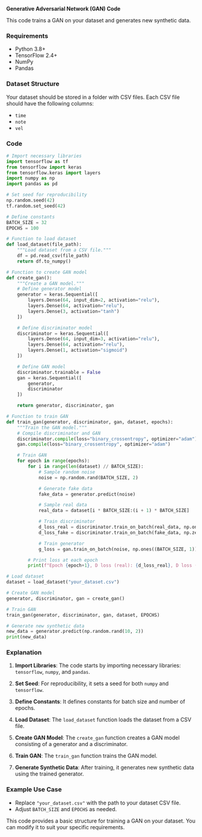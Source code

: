 **Generative Adversarial Network (GAN) Code**

This code trains a GAN on your dataset and generates new synthetic data.

### Requirements

- Python 3.8+
- TensorFlow 2.4+
- NumPy
- Pandas

### **Dataset Structure**

Your dataset should be stored in a folder with CSV files. Each CSV file should have the following columns:
- `time`
- `note`
- `vel`

### **Code**

```python
# Import necessary libraries
import tensorflow as tf
from tensorflow import keras
from tensorflow.keras import layers
import numpy as np
import pandas as pd

# Set seed for reproducibility
np.random.seed(42)
tf.random.set_seed(42)

# Define constants
BATCH_SIZE = 32
EPOCHS = 100

# Function to load dataset
def load_dataset(file_path):
    """Load dataset from a CSV file."""
    df = pd.read_csv(file_path)
    return df.to_numpy()

# Function to create GAN model
def create_gan():
    """Create a GAN model."""
    # Define generator model
    generator = keras.Sequential([
        layers.Dense(64, input_dim=2, activation="relu"),
        layers.Dense(64, activation="relu"),
        layers.Dense(3, activation="tanh")
    ])

    # Define discriminator model
    discriminator = keras.Sequential([
        layers.Dense(64, input_dim=3, activation="relu"),
        layers.Dense(64, activation="relu"),
        layers.Dense(1, activation="sigmoid")
    ])

    # Define GAN model
    discriminator.trainable = False
    gan = keras.Sequential([
        generator,
        discriminator
    ])

    return generator, discriminator, gan

# Function to train GAN
def train_gan(generator, discriminator, gan, dataset, epochs):
    """Train the GAN model."""
    # Compile discriminator and GAN
    discriminator.compile(loss="binary_crossentropy", optimizer="adam")
    gan.compile(loss="binary_crossentropy", optimizer="adam")

    # Train GAN
    for epoch in range(epochs):
        for i in range(len(dataset) // BATCH_SIZE):
            # Sample random noise
            noise = np.random.rand(BATCH_SIZE, 2)

            # Generate fake data
            fake_data = generator.predict(noise)

            # Sample real data
            real_data = dataset[i * BATCH_SIZE:(i + 1) * BATCH_SIZE]

            # Train discriminator
            d_loss_real = discriminator.train_on_batch(real_data, np.ones((BATCH_SIZE, 1)))
            d_loss_fake = discriminator.train_on_batch(fake_data, np.zeros((BATCH_SIZE, 1)))

            # Train generator
            g_loss = gan.train_on_batch(noise, np.ones((BATCH_SIZE, 1)))

        # Print loss at each epoch
        print(f"Epoch {epoch+1}, D loss (real): {d_loss_real}, D loss (fake): {d_loss_fake}, G loss: {g_loss}")

# Load dataset
dataset = load_dataset("your_dataset.csv")

# Create GAN model
generator, discriminator, gan = create_gan()

# Train GAN
train_gan(generator, discriminator, gan, dataset, EPOCHS)

# Generate new synthetic data
new_data = generator.predict(np.random.rand(10, 2))
print(new_data)
```

### **Explanation**

1. **Import Libraries**: The code starts by importing necessary libraries: `tensorflow`, `numpy`, and `pandas`.

2. **Set Seed**: For reproducibility, it sets a seed for both `numpy` and `tensorflow`.

3. **Define Constants**: It defines constants for batch size and number of epochs.

4. **Load Dataset**: The `load_dataset` function loads the dataset from a CSV file.

5. **Create GAN Model**: The `create_gan` function creates a GAN model consisting of a generator and a discriminator.

6. **Train GAN**: The `train_gan` function trains the GAN model.

7. **Generate Synthetic Data**: After training, it generates new synthetic data using the trained generator.

### **Example Use Case**

- Replace `"your_dataset.csv"` with the path to your dataset CSV file.
- Adjust `BATCH_SIZE` and `EPOCHS` as needed.

This code provides a basic structure for training a GAN on your dataset. You can modify it to suit your specific requirements.